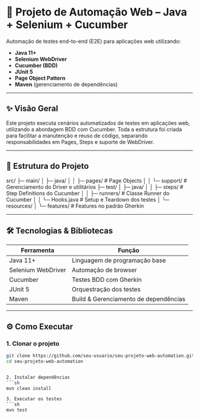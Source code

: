 # 🚀 Projeto de Automação Web – Java + Selenium + Cucumber

Automação de testes end-to-end (E2E) para aplicações web utilizando:
- **Java 11+**
- **Selenium WebDriver**
- **Cucumber (BDD)**
- **JUnit 5**
- **Page Object Pattern**
- **Maven** (gerenciamento de dependências)

---

## ✨ Visão Geral

Este projeto executa cenários automatizados de testes em aplicações web, utilizando a abordagem BDD com Cucumber. Toda a estrutura foi criada para facilitar a manutenção e reuso de código, separando responsabilidades em Pages, Steps e suporte de WebDriver.

---

## 📂 Estrutura do Projeto

src/
├─ main/
│ ├─ java/
│ │ ├─ pages/ # Page Objects
│ │ └─ support/ # Gerenciamento do Driver e utilitários
├─ test/
│ ├─ java/
│ │ ├─ steps/ # Step Definitions do Cucumber
│ │ ├─ runners/ # Classe Runner do Cucumber
│ │ └─ Hooks.java # Setup e Teardown dos testes
│ └─ resources/
│ └─ features/ # Features no padrão Gherkin



---

## 🛠️ Tecnologias & Bibliotecas

| Ferramenta         | Função                                      |
|--------------------|---------------------------------------------|
| Java 11+           | Linguagem de programação base               |
| Selenium WebDriver | Automação de browser                        |
| Cucumber           | Testes BDD com Gherkin                      |
| JUnit 5            | Orquestração dos testes                     |
| Maven              | Build & Gerenciamento de dependências        |

---

## ⚙️ Como Executar

### 1. **Clonar o projeto**

```sh
git clone https://github.com/seu-usuario/seu-projeto-web-automation.git
cd seu-projeto-web-automation


2. Instalar dependências
```sh
mvn clean install

3. Executar os testes
```sh
mvn test
